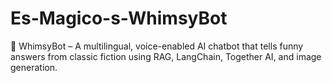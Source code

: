 # Es-Magico-s-WhimsyBot
🤖 WhimsyBot – A multilingual, voice-enabled AI chatbot that tells funny answers from classic fiction using RAG, LangChain, Together AI, and image generation.
